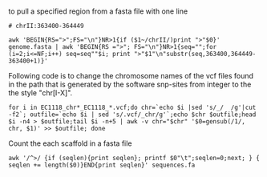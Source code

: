 # 

to pull a specified region from a fasta file with one line 

```
# chrII:363400-364449

awk 'BEGIN{RS=">";FS="\n"}NR>1{if ($1~/chrII/)print ">"$0}'  genome.fasta | awk 'BEGIN{RS =">"; FS="\n"}NR>1{seq="";for (i=2;i<=NF;i++) seq=seq""$i; print ">"$1"\n"substr(seq,363400,364449-363400+1)}'
```

Following code is to change the chromosome names of the vcf files found in the path that is generated by the software snp-sites from integer to the the style "chr\[I-X]".

```
for i in EC1118_chr*_EC1118_*.vcf;do chr=`echo $i |sed 's/_/  /g'|cut -f2`; outfile=`echo $i | sed 's/.vcf/_chr/g'`;echo $chr $outfile;head $i -n4 > $outfile;tail $i -n+5 | awk -v chr="$chr" '$0=gensub(/1/, chr, $1)' >> $outfile; done
```

Count the each scaffold in a fasta file
```
awk '/^>/ {if (seqlen){print seqlen}; printf $0"\t";seqlen=0;next; } { seqlen += length($0)}END{print seqlen}' sequences.fa
```
